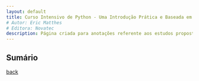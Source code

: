 ```yaml
---
layout: default
title: Curso Intensivo de Python - Uma Introdução Prática e Baseada em Projetos à Programação
# Autor: Eric Matthes
# Editora: Novatec
description: Página criada para anotações referente aos estudos propostos no livro
---
```


## Sumário


[back](./)
